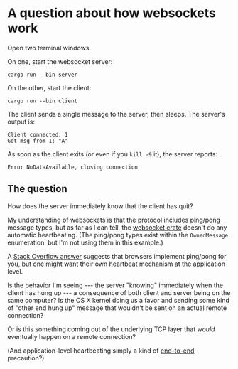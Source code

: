 # A question about how websockets work

Open two terminal windows.

On one, start the websocket server:

    cargo run --bin server
    
On the other, start the client:

    cargo run --bin client

The client sends a single message to the server, then sleeps.
The server's output is:

    Client connected: 1
    Got msg from 1: "A"

As soon as the client exits (or even if you `kill -9` it), the server reports:

    Error NoDataAvailable, closing connection
    
## The question

How does the server immediately know that the client has quit?

My understanding of websockets is that the protocol includes ping/pong message types, but as far as I can tell, the [websocket crate](https://github.com/cyderize/rust-websocket) doesn't do any automatic heartbeating.
(The ping/pong types exist within the `OwnedMessage` enumeration, but I'm not using them in this example.)

A [Stack Overflow answer](https://stackoverflow.com/questions/10585355/sending-websocket-ping-pong-frame-from-browser) suggests that browsers implement ping/pong for you, but one might want their own heartbeat mechanism at the application level.

Is the behavior I'm seeing --- the server "knowing" immediately when the client has hung up --- a consequence of both client and server being on the same computer?
Is the OS X kernel doing us a favor and sending some kind of "other end hung up" message that wouldn't be sent on an actual remote connection?

Or is this something coming out of the underlying TCP layer that *would* eventually happen on a remote connection?

(And application-level heartbeating simply a kind of [end-to-end](https://en.wikipedia.org/wiki/End-to-end_principle) precaution?)
